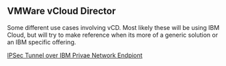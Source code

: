 ## VMWare vCloud Director

Some different use cases involving vCD. Most likely these will be using IBM Cloud, but will try to make reference when its more of a generic solution or an IBM specific offering.

[IPSec Tunnel over IBM Privae Network Endpiont](ipsec-pne/)